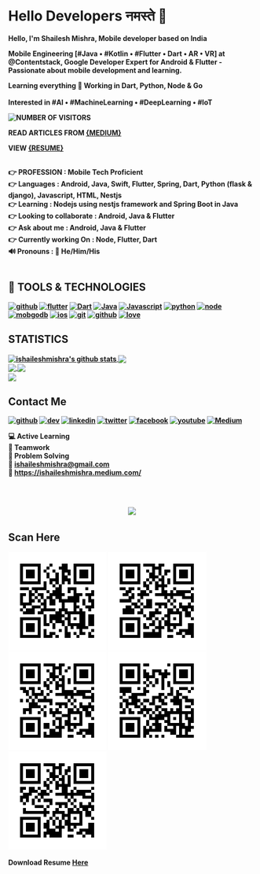 # Hello Developers नमस्ते 🙏

<b>Hello, I'm Shailesh Mishra, Mobile developer based on India<br>

Mobile Engineering [#Java • #Kotlin • #Flutter • Dart • AR • VR] at @Contentstack, Google Developer Expert for Android & Flutter - Passionate about mobile development and learning.<br>

Learning everything 🙂 Working in Dart, Python, Node & Go<br><br>
Interested in #AI • #MachineLearning • #DeepLearning • #IoT<br>

![NUMBER OF VISITORS](https://visitor-badge.laobi.icu/badge?page_id=ishaileshmishra)<br/>

READ ARTICLES FROM [{MEDIUM}](https://ishaileshmishra.medium.com)<br/>

VIEW [{RESUME}](https://resume.io/r/3qd8l9xvG)<br/><br/>

:point_right: <b>PROFESSION</b> : Mobile Tech Proficient<br>
:point_right: <b>Languages</b> :  Android, Java, Swift, Flutter, Spring, Dart, Python (flask & django), Javascript, HTML, Nestjs<br>
:point_right: <b>Learning</b> :   Nodejs using nestjs framework and Spring Boot in Java<br>
:point_right: <b>Looking to collaborate</b> : Android, Java & Flutter<br/>
:point_right: <b>Ask about me</b> : Android, Java & Flutter<br/>
:point_right: <b>Currently working On</b> : Node, Flutter, Dart<br/>
:loud_sound: <b>Pronouns</b> : :man: He/Him/His <br/><br>

## 🔭 TOOLS & TECHNOLOGIES

[<img src='https://github.com/ishaileshmishra/ishaileshmishra/blob/master/icons/android.png' alt='github' height='40'>](https://github.com/ishaileshmishra) [<img src='https://github.com/ishaileshmishra/ishaileshmishra/blob/master/icons/flutter.png' alt='flutter' height='40'>](https://github.com/ishaileshmishra) [<img src='https://github.com/ishaileshmishra/ishaileshmishra/blob/master/icons/dart.png' alt='Dart' height='40'>](https://github.com/ishaileshmishra)
[<img src='https://github.com/ishaileshmishra/ishaileshmishra/blob/master/icons/java.png' alt='Java' height='40'>](https://github.com/ishaileshmishra) [<img src='https://github.com/ishaileshmishra/ishaileshmishra/blob/master/icons/javascript.png' alt='Javascript' height='40'>](https://github.com/ishaileshmishra) [<img src='https://github.com/ishaileshmishra/ishaileshmishra/blob/master/icons/python.png' alt='python' height='40'>](https://github.com/ishaileshmishra) [<img src='https://github.com/ishaileshmishra/ishaileshmishra/blob/master/icons/nodejs.png' alt='node' height='40'>](https://github.com/ishaileshmishra) [<img src='https://github.com/ishaileshmishra/ishaileshmishra/blob/master/icons/mongodb.png' alt='mobgodb' height='40'>](https://github.com/ishaileshmishra) [<img src='https://github.com/ishaileshmishra/ishaileshmishra/blob/master/icons/ios-logo.png' alt='ios' height='40'>](https://github.com/ishaileshmishra) [<img src='https://github.com/ishaileshmishra/ishaileshmishra/blob/master/icons/git.png' alt='git' height='40'>](https://github.com/ishaileshmishra) [<img src='https://github.com/ishaileshmishra/ishaileshmishra/blob/master/icons/github.png' alt='github' height='40'>](https://github.com/ishaileshmishra) [<img src='https://github.com/ishaileshmishra/ishaileshmishra/blob/master/icons/love.png' alt='love' height='40'>](https://github.com/ishaileshmishra)

## STATISTICS

<a href="https://github.com/ishaileshmishra">
 <img align="center" src="https://github-readme-stats.vercel.app/api?username=ishaileshmishra&show_icons=true&theme=gruvbox&line_height=28&count_private=true" alt="ishaileshmishra's github stats" height="220px" />
</a>
<a href="https://github.com/ishaileshmishra">
  <img align="center" src="https://github-readme-stats.vercel.app/api/top-langs/?username=ishaileshmishra&show_icons=true&theme=gruvbox&hide_langs_below=1&line_height=28" height="220px"/>
</a>

<br>
<a href="https://github.com/ishaileshmishra/flutter-ecommerce-app">
  <img align="center" src="https://github-readme-stats.vercel.app/api/pin/?username=ishaileshmishra&repo=flutter-ecommerce-app&show_icons=true&theme=gruvbox&count_private=true" />
</a>
</a>
<a href="https://github.com/ishaileshmishra/flutter-feed-app">
  <img align="center" src="https://github-readme-stats.vercel.app/api/pin/?username=ishaileshmishra&repo=flutter-feed-app&show_icons=true&theme=gruvbox" />
</a>
<br>

<a href="https://github.com/ishaileshmishra/flutter_shopping_app">
  <img align="center" src="https://github-readme-stats.vercel.app/api/pin/?username=ishaileshmishra&repo=flutter_shopping_app&show_icons=true&theme=gruvbox&count_private=true" />
</a>
<br>

## Contact Me

[<img src='https://img.icons8.com/color/2x/github--v1.png' alt='github' height='40'>](https://github.com/ishaileshmishra) [<img src='https://cdn.jsdelivr.net/npm/simple-icons@3.0.1/icons/dev-dot-to.svg' alt='dev' height='40'>](https://dev.to/ishaileshmishra) [<img src='https://img.icons8.com/color/2x/linkedin.png' alt='linkedin' height='40'>](https://www.linkedin.com/in/ishaileshmishra/) [<img src='https://img.icons8.com/color/2x/twitter.png' alt='twitter' height='40'>](https://twitter.com/ishailesh18) [<img src='https://img.icons8.com/color/2x/facebook-new.png' alt='facebook' height='40'>](https://www.facebook.com/ishaileshmishra) [<img src='https://img.icons8.com/color/2x/youtube-play.png' alt='youtube' height='40'>](https://www.youtube.com/channel/ishaileshmishra) [<img src='https://img.icons8.com/color/2x/medium-logo.png' alt='Medium' height='40'>](https://medium.com/@ishaileshmishra)

💻 Active Learning<br>
🤝 Teamwork<br>
👨‍ Problem Solving<br>
📧 ishaileshmishra@gmail.com<br>
👟 <https://ishaileshmishra.medium.com/>

<br><br>

<div align="center">

<a href="https://www.buymeacoffee.com/shaileshmishra"><img height=150 src="https://miro.medium.com/max/1400/1*VqLYs481X9kw_CTosgqlcg.png"></img></a>

</div>

## Scan Here

![Github](./qrcodes/github.png) ![Facebook](./qrcodes/facebook.png)
![LinkedIn](./qrcodes/linkedin.png) ![Phone](./qrcodes/phone.png) ![Twitter](./qrcodes/twitter.png)<br>

Download Resume [Here](https://github.com/ishaileshmishra/ishaileshmishra/raw/master/qrcodes/resume.pdf)

